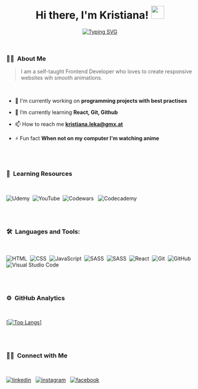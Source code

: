 <br>
<br>

<h1 align="center">Hi there, I'm Kristiana! <img src="https://media.giphy.com/media/hvRJCLFzcasrR4ia7z/giphy.gif" width="35"></h1>

<p align="center"><a href="https://git.io/typing-svg"><img src="https://readme-typing-svg.demolab.com?font=Montserrat&size=32&duration=3000&pause=1000&color=C900FC&background=0F082300&center=true&vCenter=true&width=470&lines=A+Junior+Frontend+Developer" alt="Typing SVG" /></a></p>

<br>

### 👩‍💻 &nbsp;About Me

> I am a self-taught Frontend Developer who loves to create responsive websites wih smooth animations.

<br>

- 🔭 I'm currently working on **programming projects with best practises**

- 🌱 I’m currently learning **React, Git, Github**

- 📫 How to reach me **kristiana.leka@gmx.at**

- ⚡ Fun fact **When not on my computer I'm watching anime**

<br><br>

### 👩 &nbsp;Learning Resources

<br>

![Udemy](https://img.shields.io/badge/Udemy-A435F0?style=for-the-badge&logo=Udemy&logoColor=white)&nbsp;
![YouTube](https://img.shields.io/badge/YouTube-%23FF0000.svg?style=for-the-badge&logo=YouTube&logoColor=white)&nbsp;
![Codewars](https://img.shields.io/badge/Codewars-B1361E?style=for-the-badge&logo=codewars&logoColor=grey) &nbsp;
![Codecademy](https://img.shields.io/badge/Codecademy-FFF0E5?style=for-the-badge&logo=codecademy&logoColor=1F243A) &nbsp;

<br><br>

### 🛠 &nbsp;Languages and Tools:

<br>

![HTML](https://img.shields.io/badge/-HTML-05122A?style=flat&logo=HTML5)&nbsp;
![CSS](https://img.shields.io/badge/-CSS-05122A?style=flat&logo=CSS3&logoColor=1572B6)&nbsp;
![JavaScript](https://img.shields.io/badge/-JavaScript-05122A?style=flat&logo=javascript)&nbsp;
![SASS](https://img.shields.io/badge/-Sass-05122A?style=flat&logo=sass)&nbsp;
![SASS](https://img.shields.io/badge/-Wordpress-05122A?style=flat&logo=wordpress)&nbsp;
![React](https://img.shields.io/badge/-React-05122A?style=flat&logo=react)&nbsp;
![Git](https://img.shields.io/badge/-Git-05122A?style=flat&logo=git)&nbsp;
![GitHub](https://img.shields.io/badge/-GitHub-05122A?style=flat&logo=github)&nbsp;
![Visual Studio Code](https://img.shields.io/badge/-Visual%20Studio%20Code-05122A?style=flat&logo=visual-studio-code&logoColor=007ACC)&nbsp;

<br><br>

### ⚙️ &nbsp;GitHub Analytics

<br>

<a href='https://github.com/Kristiana12'>[![Top Langs](https://github-readme-stats.vercel.app/api/top-langs/?username=Kristiana12&layout=compact&theme=dracula)]</a>

<br><br>

### 🤝🏻 &nbsp;Connect with Me

<br>

<p align="left">
<a href="https://www.linkedin.com/in/kristiana-leka-3b850321a/" target="_blank"><img src=https://img.shields.io/badge/linkedin-%2300acee.svg?color=405DE6&style=for-the-badge&logo=linkedin&logoColor=white alt=linkedin style="margin-bottom: 5px;" /></a> &nbsp;
<a href="https://www.instagram.com/kristianalk/" target="_blank"><img src=https://img.shields.io/badge/instagram-%ff5851db.svg?color=C13584&style=for-the-badge&logo=instagram&logoColor=white alt=instagram style="margin-bottom: 5px;" /></a> &nbsp;
<a href="https://www.facebook.com/profile.php?id=100001574024815" target="_blank" ><img src=https://img.shields.io/badge/facebook-%ff5851db.svg?color=3B5998&style=for-the-badge&logo=facebook&logoColor=white alt=facebook style="margin-bottom: 5px;" /></a>
</p>
